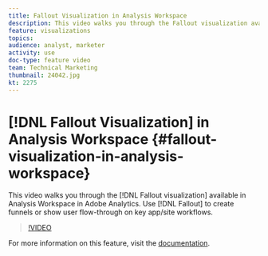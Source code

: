 ```yaml
---
title: Fallout Visualization in Analysis Workspace
description: This video walks you through the Fallout visualization available in Analysis Workspace in Adobe Analytics. Use Fallout to create funnels or show user flow-through on key app/site workflows.
feature: visualizations
topics: 
audience: analyst, marketer
activity: use
doc-type: feature video
team: Technical Marketing
thumbnail: 24042.jpg
kt: 2275
---
```


# [!DNL Fallout Visualization] in Analysis Workspace {#fallout-visualization-in-analysis-workspace}

This video walks you through the [!DNL Fallout visualization] available in Analysis Workspace in Adobe Analytics. Use [!DNL Fallout] to create funnels or show user flow-through on key app/site workflows.

>[!VIDEO](https://video.tv.adobe.com/v/24042/?quality=12)

For more information on this feature, visit the [documentation](https://marketing.adobe.com/resources/help/en_US/analytics/analysis-workspace/fallout_flow.html).